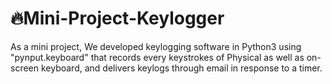 # 🔥Mini-Project-Keylogger
As a mini project, We developed keylogging software in Python3 using "pynput.keyboard" that records every keystrokes of Physical as well as on-screen keyboard, and delivers keylogs through email in response to a timer.
